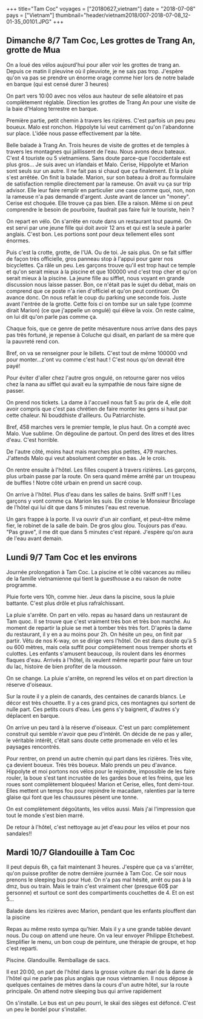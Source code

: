+++
title="Tam Coc"
voyages = ["20180627_vietnam"]
date = "2018-07-08"
pays = ["Vietnam"]
thumbnail="header/vietnam2018/007-2018-07-08_12-01-35_00101.JPG"
+++


## Dimanche 8/7 Tam Coc, Les grottes de Trang An, grotte de Mua

On a loué des vélos aujourd'hui pour aller voir les grottes de trang an. Depuis ce matin il pleuvine où il pleuviote, je ne sais pas trop. J'espère qu'on va pas se prendre un énorme orage comme hier lors de notre balade en barque (qui est censé durer 3 heures)

On part vers 10:00 avec nos vélos aux hauteur de selle aléatoire et pas complètement réglable. Direction les grottes de Trang An pour une visite de la baie d'Halong terrestre en barque.

Première partie, petit chemin à travers les rizières. C'est parfois un peu peu boueux. Malo est ronchon. Hippolyte lui veut carrément qu'on l'abandonne sur place. L'idée nous passe effectivement par la tête.

Belle balade à Trang An. Trois heures de visite de grottes et de temples à travers les montagnes qui jaillissent de l'eau. Nous avons deux bateaux.
C'est 4 touriste ou 5 vietnamiens. Sans doute parce-que l'occidentale est plus gros…
Je suis avec un irlandais et Malo. Cerise, Hippolyte et Marion sont seuls sur un autre.
Il ne fait pas si chaud que ça finalement. Et la pluie s'est arrêtée.
On finit la balade. Marion, sur son bateau à droit au formulaire de satisfaction remplie directement par la rameuse. On avait vu ça sur trip advisor. Elle leur faire remplir en particulier une case comme quoi, non, non la rameuse n'a pas demandé d'argent. Juste avant de lancer un "money". Cerise est choquée. Elle trouve ça pas bien. Elle a raison. Même si on peut comprendre le besoin de pourboire, faudrait pas faire fuir le touriste, hein ?

On repart en vélo. On s'arrête en route dans un restaurant tout paumé. On est servi par une jeune fille qui doit avoir 12 ans et qui est la seule à parler anglais.  C'est bon. Les portions sont pour deux tellement elles sont énormes.

Puis c'est la crotte, grotte, de l'UA. Ou de toi. Je sais plus. On se fait siffler de façon très officielle, gros panneau stop à l'appui pour garer nos bicyclettes. Ça râle un peu. Les garçons trouve qu'il est trop haut ce temple et qu'on serait mieux à la piscine et que 100000 vnd c'est trop cher et qu'on serait mieux à la piscine. La jeune fille au sifflet, nous voyant en grande discussion nous laisse passer. Bon, ce n'était pas le sujet du débat, mais on comprend que ce poste n'a rien d'officiel et qu'on peut continuer. 
On avance donc. 
On nous refait le coup du parking une seconde fois. Juste avant l'entrée de la grotte. Cette fois ci on tombe sur un sale type (comme dirait Marion) (ce que j'appelle un ongulé) qui élève la voix. On reste calme, on lui dit qu'on parle pas comme ça.

Chaque fois, que ce genre de petite mésaventure nous arrive dans des pays pas très fortuné, je repense à Coluche qui disait, en parlant de sa mère que la pauvreté rend con.

Bref, on va se renseigner pour le billets. C'est tout de même 100000 vnd pour monter...z'ont vu comme c'est haut ! C'est nous qu'on devrait être payé!

Pour éviter d'aller chez l'autre gros ongulé, on retourne garer nos vélos chez la nana au sifflet qui avait eu la sympathie de nous faire signe de passer.

On prend nos tickets. La dame à l'accueil nous fait 5 au prix de 4, elle doit avoir compris que c'est pas chrétien de faire monter les gens si haut par cette chaleur. Ni bouddhiste d'ailleurs. Ou Patriarchiste. 

Bref, 458 marches vers le premier temple, le plus haut. On a compté avec Malo. Vue sublime. On dégouline de partout. On perd des litres et des litres d'eau. C'est horrible.

De l'autre côté, moins haut mais marches plus petites, 479 marches. J'attends Malo qui veut absolument compter en bas. Je le crois.

On rentre ensuite à l'hôtel. Les filles coupent à travers rizières. Les garçons, plus urbain passe par la route. On sera quand même arrêté par un troupeau de buffles ! Notre côté urbain en prend un sacré coup.

On arrive à l'hôtel. Plus d'eau dans les salles de bains. Sniff sniff ! Les garçons y vont comme ça. Marion les suis. Ele croise le Monsieur Bricolage de l'hôtel qui lui dit que dans 5 minutes l'eau est revenue.

Un gars frappe à la porte. Il va ouvrir d'un air confiant, et peut-être même fier, le robinet de la salle de bain. De gros glou glou. Toujours pas d'eau. "Pas grave", il me dit que dans 5 minutes c'est réparé. J'espère qu'on aura de l'eau avant demain.

## Lundi 9/7 Tam Coc et les environs

Journée prolongation à Tam Coc. La piscine et le côté vacances au milieu de la famille vietnamienne qui tient la guesthouse a eu raison de notre programme.

Pluie forte vers 10h, comme hier. Jeux dans la piscine, sous la pluie battante. C'est plus drôle et plus rafraîchissant.

La pluie s'arrête. On part en vélo. repas au hasard dans un restaurant de Tam quoc. Il se trouve que c'est vraiment très bon et très bon marché. Au moment de repartir la pluie se met à tomber très très fort. D'après la dame du restaurant, il y en a au moins pour 2h. On hésite un peu, on finit par partir. Vêtu de nos K-way, on se dirige vers l'hôtel. On est dans doute qu'à 5 ou 600 mètres, mais cela suffit pour complètement nous tremper shorts et culottes. Les enfants s'amusent beaucoup, ils roulent dans les énormes flaques d'eau. Arrivés à l'hôtel, ils veulent même repartir pour faire un tour du lac, histoire de bien profiter de la mousson.

On se change. La pluie s'arrête, on reprend les vélos et on part direction la réserve d'oiseaux. 

Sur la route il y a plein de canards, des centaines de canards blancs. Le décor est très chouette. Il y a ces grand pics, ces montagnes qui sortent de nulle part. Ces petits cours d'eau. Les gens s'y baignent, d'autres s'y déplacent en barque.

On arrive un peu tard à la réserve d'oiseaux. C'est un parc complètement construit qui semble n'avoir que peu d'intérêt. On décide de ne pas y aller, le véritable intérêt, c'était sans doute cette promenade en vélo et les paysages rencontrés.

Pour rentrer, on prend un autre chemin qui part dans les rizières. Très vite, ça devient boueux. Très très boueux. Malo prends un peu d'avance. Hippolyte et moi portons nos vélos pour le rejoindre, impossible de les faire rouler, la boue s'est tant incrustée de les gardes boue et les freins, que les roues sont complètement bloquées! Marion et Cerise, elles, font demi-tour. Elles mettent un temps fou pour rejoindre le macadam, ralenties par la terre glaise qui font que les chaussures pèsent une tonne.

On est complètement dégoûtants, les vélos aussi. Mais j'ai l'impression que tout le monde s'est bien marré.

De retour à l'hôtel, c'est nettoyage au jet d'eau pour les vélos et pour nos sandales!!

## Mardi 10/7 Glandouille à Tam Coc

Il peut depuis 6h, ça fait maintenant 3 heures. J'espère que ça va s'arrêter, qu'on puisse profiter de notre dernière journée à Tam Coc. Ce soir nous prenons le sleeping bus pour Hué. On n'a pas mal hésité, arrêt ou pas à la dmz, bus ou train. Mais le train c'est vraiment cher (presque 60$ par personne) et surtout ce sont des compartiments couchettes de 4. Et on est 5…

Balade dans les rizières avec Marion, pendant que les enfants plouffent dan la piscine

Repas au même resto sympa qu'hier. Mais il y a une grande tablée devant nous. Du coup on attend une heure. On va leur envoyer Philippe Etchebest. Simplifier le menu, un bon coup de peinture, une thérapie de groupe, et hop c'est reparti.

Piscine. Glandouille. Remballage de sacs.

Il est 20:00, on part de l'hôtel dans la grosse voiture du mari de la dame de l'hôtel qui ne parle pas plus anglais que nous vietnamien. Il nous dépose à quelques centaines de mètres dans la cours d'un autre hôtel, sur la route principale. On attend notre sleeping bus qui arrive rapidement

On s'installe. Le bus est un peu pourri, le skaï des sièges est défoncé. C'est un peu le bordel pour s'installer. 

